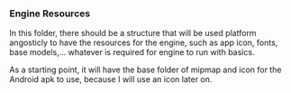### Engine Resources
In this folder, there should be a structure that will be used platform angosticly to have the resources for the engine, such as app icon, fonts, base models,... whatever is required for engine to run with basics.

As a starting point, it will have the base folder of mipmap and icon for the Android apk to use, because I will use an icon later on.